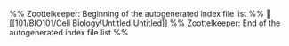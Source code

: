 %% Zoottelkeeper: Beginning of the autogenerated index file list  %%
📄 [[101/BIO101/Cell Biology/Untitled|Untitled]]
%% Zoottelkeeper: End of the autogenerated index file list  %%

